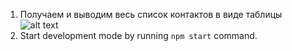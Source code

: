 1. Получаем и выводим весь список контактов в виде таблицы 
![alt text](https://monosnap.com/file/9obALTKxsRmsZAAlB03kK1LfIBJ9yS)
2. Start development mode by running `npm start` command.